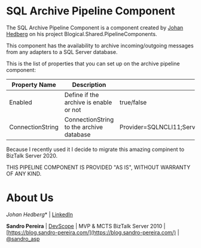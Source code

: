 # SQL Archive Pipeline Component
The SQL Archive Pipeline Component is a component created by [Johan Hedberg](https://www.linkedin.com/in/mvpjohanhedberg/?originalSubdomain=se) on his project Blogical.Shared.PipelineComponents.

This component has the availability to archive incoming/outgoing messages from any adapters to a SQL Server database. 

This is the list of properties that you can set up on the archive pipeline component:

| Property Name  | Description  | Sample Values |
| -------------  | -----------  | ------------- |
| Enabled  | Define if the archive is enable or not | true/false  |
| ConnectionString | ConnectionString to the archive database  | Provider=SQLNCLI11;Server=myServerAddress;Database=myDataBase;Trusted_Connection=yes; |

Because I recently used it I decide to migrate this amazing compinent to BizTalk Server 2020.

THIS PIPELINE COMPONENT IS PROVIDED "AS IS", WITHOUT WARRANTY OF ANY KIND.

# About Us
*Johan Hedberg** | [LinkedIn](https://www.linkedin.com/in/mvpjohanhedberg/?originalSubdomain=se)

**Sandro Pereira** | [DevScope](http://www.devscope.net/) | MVP & MCTS BizTalk Server 2010 | [https://blog.sandro-pereira.com/](https://blog.sandro-pereira.com/) | [@sandro_asp](https://twitter.com/sandro_asp)